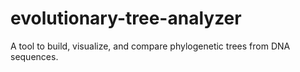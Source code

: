 # evolutionary-tree-analyzer
A tool to build, visualize, and compare phylogenetic trees from DNA sequences.
